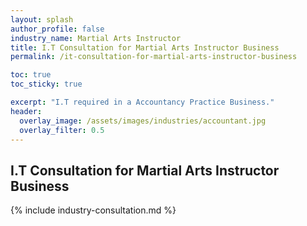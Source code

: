 ```yaml
---
layout: splash 
author_profile: false 
industry_name: Martial Arts Instructor
title: I.T Consultation for Martial Arts Instructor Business
permalink: /it-consultation-for-martial-arts-instructor-business

toc: true
toc_sticky: true

excerpt: "I.T required in a Accountancy Practice Business."
header:
  overlay_image: /assets/images/industries/accountant.jpg
  overlay_filter: 0.5 
---
```


## I.T Consultation for Martial Arts Instructor Business

{% include industry-consultation.md %}
